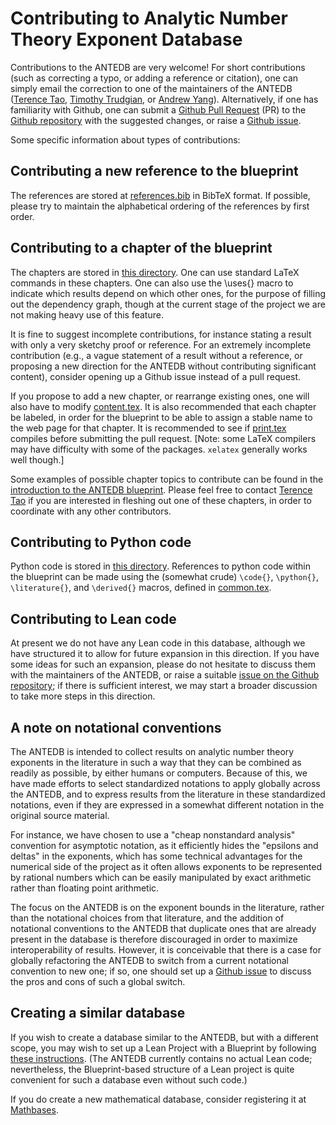# Contributing to Analytic Number Theory Exponent Database

Contributions to the ANTEDB are very welcome!  For short contributions (such as correcting a typo, or adding a reference or citation), one can simply email the correction to one of the maintainers of the ANTEDB ([Terence Tao](mailto:tao@math.ucla.edu), [Timothy Trudgian](mailto:timothy.trudgian@unsw.edu.au), or [Andrew Yang](mailto:andrew.yang1@unsw.edu.au)).  Alternatively, if one has familiarity with Github, one can submit a [Github Pull Request](https://github.com/teorth/expdb/pulls) (PR) to the [Github repository](https://github.com/teorth/expdb) with the suggested changes, or raise a [Github issue](https://github.com/teorth/expdb/issues).

Some specific information about types of contributions:

## Contributing a new reference to the blueprint

The references are stored at [references.bib](https://github.com/teorth/expdb/blob/main/blueprint/src/references.bib) in BibTeX format.  If possible, please try to maintain the alphabetical ordering of the references by first order.

## Contributing to a chapter of the blueprint

The chapters are stored in [this directory](https://github.com/teorth/expdb/tree/main/blueprint/src/chapter).  One can use standard LaTeX commands in these chapters.  One can also use the \uses{} macro to indicate which results depend on which other ones, for the purpose of filling out the dependency graph, though at the current stage of the project we are not making heavy use of this feature.

It is fine to suggest incomplete contributions, for instance stating a result with only a very sketchy proof or reference.  For an extremely incomplete contribution (e.g., a vague statement of a result without a reference, or proposing a new direction for the ANTEDB without contributing significant content), consider opening up a Github issue instead of a pull request.

If you propose to add a new chapter, or rearrange existing ones, one will also have to modify [content.tex](https://github.com/teorth/expdb/blob/main/blueprint/src/content.tex).  It is also recommended that each chapter be labeled, in order for the blueprint to be able to assign a stable name to the web page for that chapter.  It is recommended to see if [print.tex](https://github.com/teorth/expdb/blob/main/blueprint/src/print.tex) compiles before submitting the pull request. [Note: some LaTeX compilers may have difficulty with some of the packages.  `xelatex` generally works well though.]

Some examples of possible chapter topics to contribute can be found in the [introduction to the ANTEDB blueprint](https://teorth.github.io/expdb/blueprint/intro-chapter.html).  Please feel free to contact [Terence Tao](https://www.math.ucla.edu/~tao/) if you are interested in fleshing out one of these chapters, in order to coordinate with any other contributors.

## Contributing to Python code

Python code is stored in [this directory](https://github.com/teorth/expdb/tree/main/blueprint/src/python).  References to python code within the blueprint can be made using the (somewhat crude) `\code{}`, `\python{}`, `\literature{}`, and `\derived{}` macros, defined in [common.tex](https://github.com/teorth/expdb/blob/main/blueprint/src/macros/common.tex).

## Contributing to Lean code

At present we do not have any Lean code in this database, although we have structured it to allow for future expansion in this direction.  If you have some ideas for such an expansion, please do not hesitate to discuss them with the maintainers of the ANTEDB, or raise a suitable [issue on the Github repository](https://github.com/teorth/expdb/issues); if there is sufficient interest, we may start a broader discussion to take more steps in this direction.

## A note on notational conventions

The ANTEDB is intended to collect results on analytic number theory exponents in the literature in such a way that they can be combined as readily as possible, by either humans or computers.  Because of this, we have made efforts to select standardized notations to apply globally across the ANTEDB, and to express results from the literature in these standardized notations, even if they are expressed in a somewhat different notation in the original source material.

For instance, we have chosen to use a "cheap nonstandard analysis" convention for asymptotic notation, as it efficiently hides the "epsilons and deltas" in the exponents, which has some technical advantages for the numerical side of the project as it often allows exponents to be represented by rational numbers which can be easily manipulated by exact arithmetic rather than floating point arithmetic.

The focus on the ANTEDB is on the exponent bounds in the literature, rather than the notational choices from that literature, and the addition of notational conventions to the ANTEDB that duplicate ones that are already present in the database is therefore discouraged in order to maximize interoperability of results.  However, it is conceivable that there is a case for globally refactoring the ANTEDB to switch from a current notational convention to new one; if so, one should set up a [Github issue](https://github.com/teorth/expdb/issues) to discuss the pros and cons of such a global switch.

## Creating a similar database

If you wish to create a database similar to the ANTEDB, but with a different scope, you may wish to set up a Lean Project with a Blueprint by following [these instructions](https://github.com/pitmonticone/LeanProject).  (The ANTEDB currently contains no actual Lean code; nevertheless, the Blueprint-based structure of a Lean project is quite convenient for such a database even without such code.)

If you do create a new mathematical database, consider registering it at [Mathbases](https://github.com/MathBases/MathBases).
